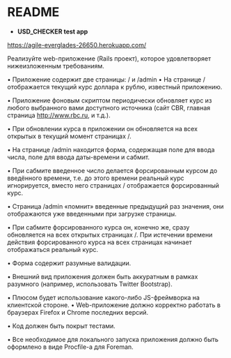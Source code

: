 # README

* **USD_CHECKER test app**

https://agile-everglades-26650.herokuapp.com/

Реализуйте web-приложение (Rails проект), которое удовлетворяет нижеизложенным
требованиям.

• Приложение содержит две страницы: / и /admin
• На странице / отображается текущий курс доллара к рублю, известный
приложению.

• Приложение фоновым скриптом периодически обновляет курс из любого
выбранного вами доступного источника (сайт CBR, главная страница
http://www.rbc.ru, и т.д.).

• При обновлении курса в приложении он обновляется на всех открытых в текущий
момент страницах /.

• На странице /admin находится форма, содержащая поле для ввода числа, поле для
ввода даты-времени и сабмит.

• При сабмите введенное число делается форсированным курсом до введённого
времени, т.е. до этого времени реальный курс игнорируется, вместо него страницах
/ отображается форсированный курс.

• Страница /admin «помнит» введенные предыдущий раз значения, они
отображаются уже введенными при загрузке страницы.

• При сабмите форсированного курса он, конечно же, cразу обновляется на всех
открытых страницах /.
 При истечении времени действия форсированного курса на
всех страницах начинает отображаться реальный курс.

• Форма содержит разумные валидации.

• Внешний вид приложения должен быть аккуратным в рамках разумного
(например, использовать Twitter Bootstrap).

• Плюсом будет использование какого-либо JS-фреймворка на клиентской стороне.
• Web-приложение должно корректно работать в браузерах Firefox и Chrome
последних версий.

• Код должен быть покрыт тестами. 

• Все необходимое для локального запуска приложения должно быть оформлено в
виде Procfile-а для Foreman.